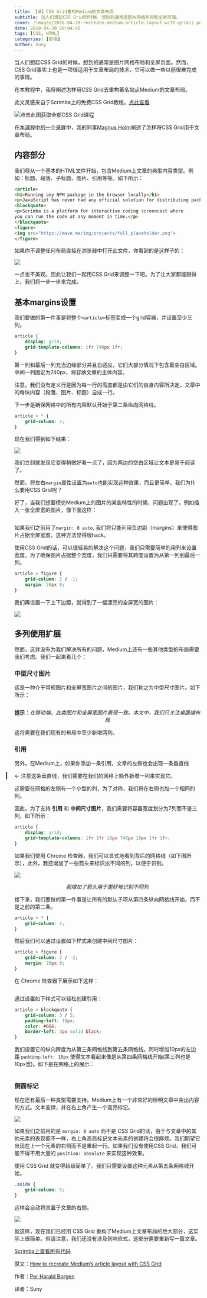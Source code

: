 ```yaml
---
title: 【译】CSS Grid重构Medium的文章布局
subtitle: 当人们想起CSS Grid的时候，想到的通常是图片网格布局和全屏页面。
cover: /images/2018-04-20-recreate-medium-article-layout-with-grid/2.png
date: 2018-04-20 20:04:45
tags: [CSS, HTML]
categories: [前端]
author: Suny
---
```


当人们想起CSS Grid的时候，想到的通常是图片网格布局和全屏页面。然而，CSS Grid事实上也是一项很适用于文章布局的技术，它可以做一些以前很难完成的事情。

在本教程中，我将阐述怎样用CSS Grid去重构著名站点Medium的文章布局。

<!-- more -->

此文灵感来自于Scrimba上的免费CSS Grid教程。[点此查看](https://scrimba.com/g/gR8PTE)

![点击此图获取全部CSS Grid课程](/images/2018-04-20-recreate-medium-article-layout-with-grid/1.png)

在[本课程中的一个录屏](https://scrimba.com/p/pWqLHa/cdp76sD)中，我的同事[Magnus Holm](https://medium.com/@judofyr)阐述了怎样将CSS Grid用于文章布局。


## 内容部分


我们将从一个基本的HTML文件开始，包含Medium上文章的典型内容类型。例如：标题、段落、子标题、图片、引用等等。如下所示：

```html
<article>
<h1>Running any NPM package in the browser locally</h1>
<p>JavaScript has never had any official solution for distributing packages, and every web platform (Rails, Django etc) has their own idea of how to structure and package JavaScript. In the last few years NPM has started becoming the canonical way of distribution, with Webpack as the build system, but there’s no way to load NPM packages in the browser without a server-side component.</p>
<blockquote>
<p>Scrimba is a platform for interactive coding screencast where
you can run the code at any moment in time.</p>
</blockquote>
<figure>
<img src="https://mave.me/img/projects/full_placeholder.png">
</figure>
```

如果你不调整任何布局直接在浏览器中打开此文件，你看到的是这样子的：

![](/images/2018-04-20-recreate-medium-article-layout-with-grid/2.png)

一点也不美观。因此让我们一起用CSS Grid来调整一下吧。为了让大家都能跟得上，我们将一步一步来完成。

## 基本margins设置

我们要做的第一件事是将整个`<article>`标签变成一个grid容器，并设置至少三列。

```css
article {
    display: grid;
    grid-template-columns: 1fr 740px 1fr;
}
```

第一列和最后一列充当边缘部分并且自适应，它们大部分情况下包含着空白区域。中间一列固定为740px，将容纳文章的主体内容。

注意，我们没有定义行是因为每一行的高度都是由它们的自身内容所决定。文章中的每块内容（段落、图片、标题）自成一行。

下一步是确保网格中的所有内容默认开始于第二条纵向网格线。

```css
article > * {
    grid-column: 2;
}
```

现在我们得到如下结果：

![](/images/2018-04-20-recreate-medium-article-layout-with-grid/3.png)

我们立刻就发现它变得稍微好看一点了，因为两边的空白区域让文本更易于阅读了。

然而，将左右`margin`属性设置为`auto`也能实现这种效果，而且更简单。我们为什么要用CSS Grid呢？

好了，当我们想要模仿Medium上的图片的某些特性的时候，问题出现了。例如插入一张全屏宽的图片，像下面这样：

<p style="width: 100vw;margin-left:-webkit-calc(50% - 50vw);margin-left:calc(50% - 50vw);"><a href="/images/2018-04-20-recreate-medium-article-layout-with-grid/4.jpg" class="fancybox" rel="group"><img src="/images/2018-04-20-recreate-medium-article-layout-with-grid/4.jpg" alt=""></a></p>

如果我们之前用了`margin: 0 auto`, 我们将只能利用负边距（margins）来使得图片占据全屏宽度，这种方法显得很hack。

使用CSS Grid的话，可以很轻易的解决这个问题，我们只需要简单的用列来设置宽度。为了确保图片占据整个宽度，我们只需要将其跨度设置为从第一列到最后一列。

```css
article > figure {
    grid-column: 1 / -1;
    margin: 20px 0;
}
```

我们再设置一下上下边距，就得到了一幅漂亮的全屏宽的图片：

![](/images/2018-04-20-recreate-medium-article-layout-with-grid/5.png)

## 多列使用扩展

然而，这并没有为我们解决所有的问题，Medium上还有一些其他类型的布局需要我们考虑。我们一起来看几个：

### 中型尺寸图片

这是一种介于常规图片和全屏宽图片之间的图片，我们称之为中型尺寸图片。如下所示：

<p style="width: -webkit-calc(50vw + 50%);width: calc(50vw + 50%);margin-left:-webkit-calc(25% - 25vw);margin-left:calc(25% - 25vw);"><a href="/images/2018-04-20-recreate-medium-article-layout-with-grid/6.jpeg" class="fancybox" rel="group"><img src="/images/2018-04-20-recreate-medium-article-layout-with-grid/6.jpeg" alt=""></a></p>
<p style="text-align: center;"><strong>提示：</strong><em>在移动端，此类图片和全屏宽图片表现一致。本文中，我们只关注桌面端布局</em></p>

这将需要在我们现有的布局中至少新增两列。


### 引用

另外，在Medium上，如果你添加一条引用，文章的左侧也会出现一条垂直线

<p style="border-left: 3px solid rgba(0,0,0,.84);padding-left: 20px;margin-left: -23px;">← 注意这条垂直线，我们需要在我们的网格上额外新增一列来实现它。</p>

这需要在网格的左侧有一个小型的列，为了对称，我们将在右侧也加一个相同的列。

因此，为了支持 **引用** 和 **中间尺寸图片**，我们需要将容器宽度划分为7列而不是三列，如下所示：

```css
article {
    display: grid;
    grid-template-columns: 1fr 1fr 10px 740px 10px 1fr 1fr;
}
```

如果我们使用 Chrome 检查器，我们可以显式地看到背后的网格线（如下图所示），此外，我还增加了一些箭头来标识出不同的列，以便于识别。

![](/images/2018-04-20-recreate-medium-article-layout-with-grid/7.png)
<p style="text-align: center;"><em>我增加了箭头用于更好地识别不同列</em></p>

接下来，我们要做的第一件事是让所有的默认子项从第四条纵向网格线开始，而不是之前的第二条。

```css
article > * {
    grid-column: 4;
}
```

然后我们可以通过设置如下样式来创建中间尺寸图片：

```css
article > figure {
    grid-column: 2 / -2;
    margin: 20px 0;
}
```

在 Chrome 检查器下展示如下这样：

<p style="width: -webkit-calc(50vw + 50%);width: calc(50vw + 50%);margin-left:-webkit-calc(25% - 25vw);margin-left:calc(25% - 25vw);"><a href="/images/2018-04-20-recreate-medium-article-layout-with-grid/8.png" class="fancybox" rel="group"><img src="/images/2018-04-20-recreate-medium-article-layout-with-grid/8.png" alt=""></a></p>

通过设置如下样式可以轻松创建引用：

```css
article > blockquote {
    grid-column: 3 / 5;
    padding-left: 10px;
    color: #666;
    border-left: 3px solid black;
}
```

我们设置它的纵向跨度为从第三条网格线到第五条网格线。同时增加10px的左边距 `padding-left: 10px` 使得文本看起来像是从第四条网格线开始(第三列也是10px宽)。如下是在网格上的展示：

<p style="width: -webkit-calc(50vw + 50%);width: calc(50vw + 50%);margin-left:-webkit-calc(25% - 25vw);margin-left:calc(25% - 25vw);"><a href="/images/2018-04-20-recreate-medium-article-layout-with-grid/9.png" class="fancybox" rel="group"><img src="/images/2018-04-20-recreate-medium-article-layout-with-grid/9.png" alt=""></a></p>

### 侧面标记

现在还有最后一种类型需要支持。Medium上有一个非常好的标明文章中突出内容的方式。文本变绿，并在右上角产生一个高亮标记。

![](/images/2018-04-20-recreate-medium-article-layout-with-grid/10.png)


如果我们之前用的是 `margin: 0 auto` 而不是 CSS Grid的话，由于与文章中的其他元素的表现都不一样，右上角高亮标记文本元素的创建将会很麻烦。我们期望它出现在上一个元素的右侧而不是重起一行。如果我们没有使用CSS Grid，我们可能不得不用大量的 `position: absolute` 来实现这种效果。

使用 CSS Grid 就变得超级简单了。我们只需要设置这种元素从第五条网格线开始。

```css
.aside {
    grid-column: 5;
}
```

这样会自动将其置于文章的右侧。

![](/images/2018-04-20-recreate-medium-article-layout-with-grid/11.png)

就这样，现在我们已经用 CSS Grid 重构了Medium上文章布局的绝大部分，这实际上很简单。但请注意，我们还没有涉及到响应式，这部分需要重新写一篇文章。

[Scrimba上查看所有代码](https://scrimba.com/c/cedLJfW)



原文：[How to recreate Medium’s article layout with CSS Grid](https://medium.freecodecamp.org/how-to-recreate-mediums-article-layout-with-css-grid-b4608792bad1)

作者：[Per Harald Borgen](https://medium.freecodecamp.org/@perborgen)

译者：Suny

